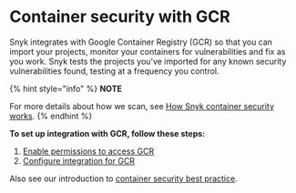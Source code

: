 # Container security with GCR

Snyk integrates with Google Container Registry (GCR) so that you can import your projects, monitor your containers for vulnerabilities and fix as you work. Snyk tests the projects you’ve imported for any known security vulnerabilities found, testing at a frequency you control.

{% hint style="info" %}
**NOTE**

For more details about how we scan, see [How Snyk container security works](https://support.snyk.io/hc/articles/360003915918#UUID-c2a7b7e7-4b4f-070d-3502-195997e84765).
{% endhint %}

**To set up integration with GCR, follow these steps:**

1. [Enable permissions to access GCR](https://support.snyk.io/hc/articles/360004191777#UUID-53c3d159-a436-9605-ec76-6bdc016fd824)
2. [Configure integration for GCR](https://support.snyk.io/hc/articles/360003916118#UUID-9e0df3f8-0780-b593-573b-5185bdca4a6d)

Also see our introduction to [container security best practice](https://snyk.io/learn/container-security/).
